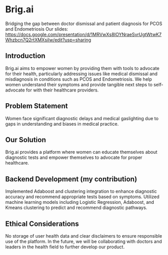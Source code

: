 # **Brig.ai**
Bridging the gap between doctor dismissal and patient diagnosis for PCOS and Endometriosis 
Our slides: https://docs.google.com/presentation/d/1MRVwXs8IOYNraeSvrUgtWtwK7Whzbcn7Q2rtXMXsiIw/edit?usp=sharing

## Introduction

Brig.ai aims to empower women by providing them with tools to advocate for their health, particularly addressing issues like medical dismissal and misdiagnosis in conditions such as PCOS and Endometriosis. We help women understand their symptoms and provide tangible next steps to self-advocate for with their healthcare providers.

## Problem Statement

Women face significant diagnostic delays and medical gaslighting due to gaps in understanding and biases in medical practice.

## Our Solution

Brig.ai provides a platform where women can educate themselves about diagnostic tests and empower themselves to advocate for proper healthcare.

## Backend Development (my contribution)

Implemented Adaboost and clustering integration to enhance diagnostic accuracy and recommend appropriate tests based on symptoms. Utilized machine learning models including Logistic Regression, Adaboost, and Kmeans clustering to predict and recommend diagnostic pathways.

## Ethical Considerations

No storage of user health data and clear disclaimers to ensure responsible use of the platform. In the future, we will be collaborating with doctors and leaders in the health field to further develop our product.
